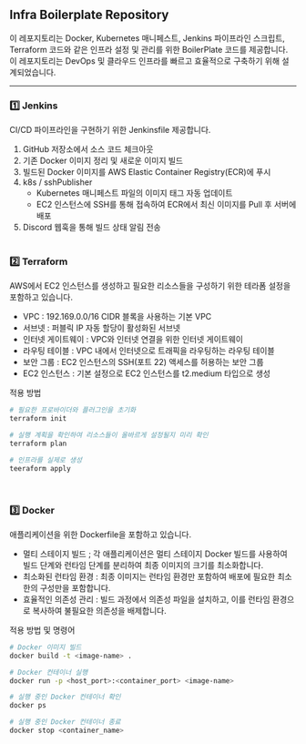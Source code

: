 ## Infra Boilerplate Repository
이 레포지토리는 Docker, Kubernetes 매니페스트, Jenkins 파이프라인 스크립트, Terraform 코드와 같은 인프라 설정 및 관리를 위한 BoilerPlate 코드를 제공합니다. 
이 레포지토리는 DevOps 및 클라우드 인프라를 빠르고 효율적으로 구축하기 위해 설계되었습니다.

---

### 1️⃣ Jenkins

CI/CD 파이프라인을 구현하기 위한 Jenkinsfile 제공합니다.
1. GitHub 저장소에서 소스 코드 체크아웃
2. 기존 Docker 이미지 정리 및 새로운 이미지 빌드
3. 빌드된 Docker 이미지를 AWS Elastic Container Registry(ECR)에 푸시
4. k8s / sshPublisher
    - Kubernetes 매니페스트 파일의 이미지 태그 자동 업데이트
    - EC2 인스턴스에 SSH를 통해 접속하여 ECR에서 최신 이미지를 Pull 후 서버에 배포
6. Discord 웹훅을 통해 빌드 상태 알림 전송
<br/><br/>

### 2️⃣ Terraform

AWS에서 EC2 인스턴스를 생성하고 필요한 리소스들을 구성하기 위한 테라폼 설정을 포함하고 있습니다.
- VPC : 192.169.0.0/16 CIDR 블록을 사용하는 기본 VPC
- 서브넷 : 퍼블릭 IP 자동 할당이 활성화된 서브넷
- 인터넷 게이트웨이 : VPC와 인터넷 연결을 위한 인터넷 게이트웨이
- 라우팅 테이블 : VPC 내에서 인터넷으로 트래픽을 라우팅하는 라우팅 테이블
- 보안 그룹 : EC2 인스턴스의 SSH(포트 22) 액세스를 허용하는 보안 그룹
- EC2 인스턴스 : 기본 설정으로 EC2 인스턴스를 t2.medium 타입으로 생성

적용 방법
```bash
# 필요한 프로바이더와 플러그인을 초기화
terraform init

# 실행 계획을 확인하여 리소스들이 올바르게 설정될지 미리 확인
terraform plan

# 인프라를 실제로 생성
teeraform apply
```
<br/>

### 3️⃣ Docker

애플리케이션을 위한 Dockerfile을 포함하고 있습니다.
- 멀티 스테이지 빌드 ; 각 애플리케이션은 멀티 스테이지 Docker 빌드를 사용하여 빌드 단계와 런타임 단계를 분리하여 최종 이미지의 크기를 최소화합니다.
- 최소화된 런타임 환경 : 최종 이미지는 런타임 환경만 포함하여 배포에 필요한 최소한의 구성만을 포함합니다.
- 효율적인 의존성 관리 : 빌드 과정에서 의존성 파일을 설치하고, 이를 런타임 환경으로 복사하여 불필요한 의존성을 배제합니다.

적용 방법 및 명령어
```bash
# Docker 이미지 빌드
docker build -t <image-name> .

# Docker 컨테이너 실행
docker run -p <host_port>:<container_port> <image-name>

# 실행 중인 Docker 컨테이너 확인
docker ps

# 실행 중인 Docker 컨테이너 종료
docker stop <container_name>
```